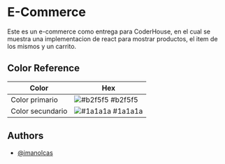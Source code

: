 # E-Commerce

Este es un e-commerce como entrega para CoderHouse, en el cual se muestra una implementacion de react para mostrar productos, el item de los mismos y un carrito.




## Color Reference

| Color             | Hex                                                                |
| ----------------- | ------------------------------------------------------------------ |
| Color primario | ![#b2f5f5](https://via.placeholder.com/10/#b2f5f5f?text=+) #b2f5f5 |
| Color secundario | ![#1a1a1a](https://via.placeholder.com/10/#1a1a1a?text=+) #1a1a1a |


## Authors

- [@imanolcas](https://github.com/imanolcas)

